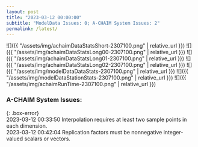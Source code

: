 ```yaml
---
layout: post
title: "2023-03-12 00:00:00"
subtitle: "ModelData Issues: 0; A-CHAIM System Issues: 2"
permalink: /latest/
---
```


![]({{ "/assets/img/achaimDataStatsShort-2307100.png" | relative_url }})
![]({{ "/assets/img/achaimDataStatsLong00-2307100.png" | relative_url }})
![]({{ "/assets/img/achaimDataStatsLong01-2307100.png" | relative_url }})
![]({{ "/assets/img/achaimDataStatsLong02-2307100.png" | relative_url }})
![]({{ "/assets/img/modelDataDataStats-2307100.png" | relative_url }})
![]({{ "/assets/img/modelDataStationStats-2307100.png" | relative_url }})
![]({{ "/assets/img/achaimRunTime-2307100.png" | relative_url }})


### A-CHAIM System Issues:  
  
{: .box-error}  
2023-03-12 00:33:50 Interpolation requires at least two sample points in each dimension.  
2023-03-12 00:42:04 Replication factors must be nonnegative integer-valued scalars or vectors.  

